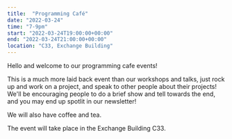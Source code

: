 ```yaml
---
title:  "Programming Café"
date: "2022-03-24"
time: "7-9pm"
start: "2022-03-24T19:00:00+00:00"
end: "2022-03-24T21:00:00+00:00"
location: "C33, Exchange Building"
---
```


Hello and welcome to our programming cafe events!

This is a much more laid back event than our workshops and talks, just rock up and work on a project, and speak to other people about their projects!
We'll be encouraging people to do a brief show and tell towards the end, and you may end up spotlit in our newsletter!

We will also have coffee and tea.

The event will take place in the Exchange Building C33.
